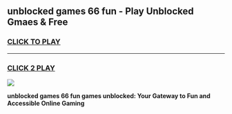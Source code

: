 
## unblocked games 66 fun - Play Unblocked Gmaes & Free
<h3>
<a href="https://news.freeplayer.one?title=unblocked_games_66_fun&ref=16F">CLICK TO PLAY</a></h3>
<hr>

<h3>
<a href="https://news.freeplayer.one?title=unblocked_games_66_fun&ref=16F">CLICK 2 PLAY</a>
  
</h3>

<a href="https://news.freeplayer.one?title=unblocked_games_66_fun&ref=16F/"><img src="https://clearcache.store/games.png"></a>


**unblocked games 66 fun games unblocked: Your Gateway to Fun and Accessible Online Gaming**
